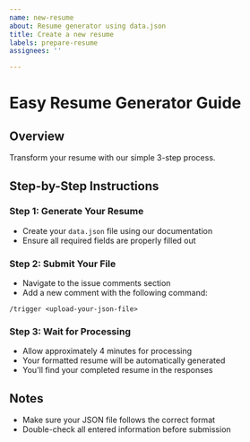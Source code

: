 ```yaml
---
name: new-resume
about: Resume generator using data.json
title: Create a new resume
labels: prepare-resume
assignees: ''

---
```


# Easy Resume Generator Guide

## Overview

Transform your resume with our simple 3-step process.

## Step-by-Step Instructions

### Step 1: Generate Your Resume

- Create your `data.json` file using our documentation
- Ensure all required fields are properly filled out

### Step 2: Submit Your File

- Navigate to the issue comments section
- Add a new comment with the following command:

`/trigger <upload-your-json-file>`

### Step 3: Wait for Processing

- Allow approximately 4 minutes for processing
- Your formatted resume will be automatically generated
- You'll find your completed resume in the responses

## Notes

- Make sure your JSON file follows the correct format
- Double-check all entered information before submission

